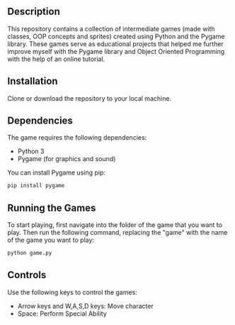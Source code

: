 ## Description
This repository contains a collection of intermediate games (made with classes, OOP concepts and sprites) created using Python and the Pygame library.
These games serve as educational projects that helped me further improve myself with the Pygame library and Object Oriented Programming with the help of an online tutorial. 

## Installation
Clone or download the repository to your local machine.

## Dependencies
The game requires the following dependencies:

- Python 3
- Pygame (for graphics and sound)

You can install Pygame using pip:

```bash
pip install pygame
```

## Running the Games
To start playing, first navigate into the folder of the game that you want to play. Then run the following command, replacing the "game" with the name of the game you want to play:

```bash
python game.py
```

## Controls
Use the following keys to control the games:

- Arrow keys and W,A,S,D keys: Move character
- Space: Perform Special Ability
